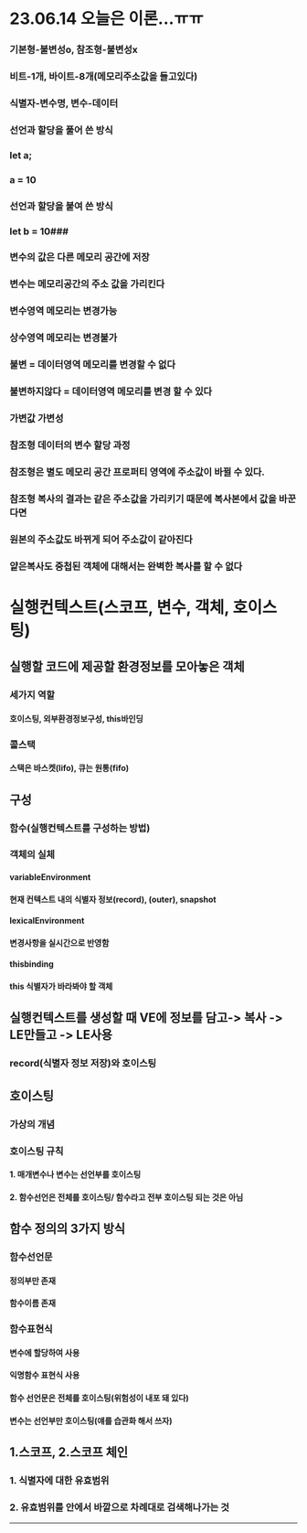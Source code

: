  # 23.06.14 오늘은 이론...ㅠㅠ


### 기본형-불변성o, 참조형-불변성x
### 비트-1개, 바이트-8개(메모리주소값을 들고있다)
### 식별자-변수명, 변수-데이터

### 선언과 할당을 풀어 쓴 방식
### let a;
### a = 10
### 선언과 할당을 붙여 쓴 방식
### let b = 10###

### 변수의 값은 다른 메모리 공간에 저장 
### 변수는 메모리공간의 주소 값을 가리킨다
### 변수영역 메모리는 변경가능
### 상수영역 메모리는 변경불가
### 불변 = 데이터영역 메모리를 변경할 수 없다 
### 불변하지않다 = 데이터영역 메모리를 변경 할 수 있다
 
### 가변값 가변성
### 참조형 데이터의 변수 할당 과정
### 참조형은 별도 메모리 공간 프로퍼티 영역에 주소값이 바뀔 수 있다.
### 참조형 복사의 결과는 같은 주소값을 가리키기 때문에 복사본에서 값을 바꾼다면 
### 원본의 주소값도 바뀌게 되어 주소값이 같아진다
### 얕은복사도 중첩된 객체에 대해서는 완벽한 복사를 할 수 없다


# 실행컨텍스트(스코프, 변수, 객체, 호이스팅)
## 실행할 코드에 제공할 환경정보를 모아놓은 객체

### 세가지 역할
#### 호이스팅, 외부환경정보구성, this바인딩

### 콜스택
#### 스택은 바스켓(lifo), 큐는 원통(fifo)

## 구성
### 함수(실행컨텍스트를 구성하는 방법)

### 객체의 실체

#### variableEnvironment
#### 현재 컨텍스트 내의 식별자 정보(record), (outer), snapshot

#### lexicalEnvironment
#### 변경사항을 실시간으로 반영함

#### thisbinding
#### this 식별자가 바라봐야 할 객체


## 실행컨텍스트를 생성할 때 VE에 정보를 담고-> 복사 -> LE만들고 -> LE사용

### record(식별자 정보 저장)와 호이스팅

## 호이스팅

### 가상의 개념
### 호이스팅 규칙
#### 1. 매개변수나 변수는 선언부를 호이스팅
#### 2. 함수선언은 전체를 호이스팅/ 함수라고 전부 호이스팅 되는 것은 아님


## 함수 정의의 3가지 방식

### 함수선언문
#### 정의부만 존재
#### 함수이름 존재

### 함수표현식
#### 변수에 할당하여 사용
#### 익명함수 표현식 사용

#### 함수 선언문은 전체를 호이스팅(위험성이 내포 돼 있다)
#### 변수는 선언부만 호이스팅(얘를 습관화 해서 쓰자)


## 1.스코프, 2.스코프 체인
### 1. 식별자에 대한 유효범위
### 2. 유효범위를 안에서 바깥으로 차례대로 검색해나가는 것

---------------------------------------------------------------------------------------
